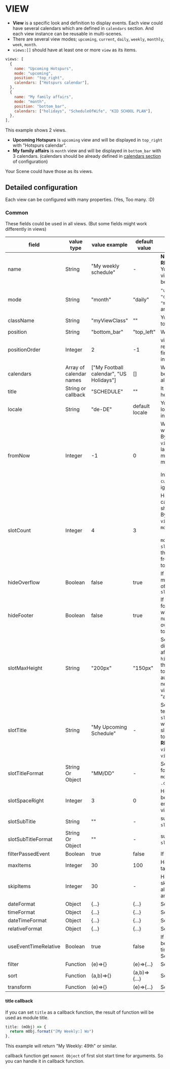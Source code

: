 # VIEW

- **View** is a specific look and definition to display events. Each view could have several calendars which are defined in `calendars` section. And each view instance can be reusable in multi-scenes.
- There are several view modes; `upcoming`, `current`, `daily`, `weekly`, `monthly`, `week`, `month`.
- `views:[]` should have at least one or more `view` as its items.

```js
views: [
  {
    name: "Upcoming Hotspurs",
    mode: "upcoming",
    position: "top_right",
    calendars: ["Hotspurs calendar"],
  },
  {
    name: "My family affairs",
    mode: "month",
    position: "bottom_bar",
    calendars: ["holidays", "ScheduleOfWife", "KID SCHOOL PLAN"],
  },
],
```

This example shows 2 views.

- **Upcoming Hotspurs** is `upcoming` view and will be displayed in `top_right` with "Hotspurs calendar".
- **My family affairs** is `month` view and will be displayed in `bottom_bar` with 3 calendars. (calendars should be already defined in [calendars section](Calendar.md) of configuration)

Your Scene could have those as its views.

## Detailed configuration

Each view can be configured with many properties. (Yes, Too many. :D)

### Common

These fields could be used in all views. (But some fields might work differently in views)

| field                | value type              | value example                           | default value  | memo                                                                                                                                                                                                                                          |
| -------------------- | ----------------------- | --------------------------------------- | -------------- | --------------------------------------------------------------------------------------------------------------------------------------------------------------------------------------------------------------------------------------------- |
| name                 | String                  | "My weekly schedule"                    | -              | **NOT REQUIRED BUT RECOMMENDED**<br/> You can specify specific view with this name. It will be used in `scene`.                                                                                                                               |
| mode                 | String                  | "month"                                 | "daily"        | `"upcoming"`, `"current"`, `"daily"`, `"weekly"`, `"monthly"`, `"week"`, `"month"` are available.                                                                                                                                             |
| className            | String                  | "myViewClass"                           | ""             | You can adjust CSS class to this view.                                                                                                                                                                                                        |
| position             | String                  | "bottom_bar"                            | "top_left"     | Where to display this view.                                                                                                                                                                                                                   |
| positionOrder        | Integer                 | 2                                       | -1             | view order in position region. `-1`: last of region, `0`: first of region, Any positive integer like `2`: `n`th in region                                                                                                                     |
| calendars            | Array of calendar names | ["My Football calendar", "US Holidays"] | []             | Which calendar events will be shown in this view. For all calendars, just set to `[]`                                                                                                                                                         |
| title                | String or callback      | "SCHEDULE"                              | ""             | It will be used as module header title.                                                                                                                                                                                                       |
| locale               | String                  | "de-DE"                                 | default locale | You can apply specific locale to only this view instead default locale.                                                                                                                                                                       |
| fromNow              | Integer                 | -1                                      | 0              | When this view calendar will be start. <br> By example; in `view:monthly`, `-1` will be last month, `0` will be this month, `1` will be next month.<br/><br/>In view of `upcoming`, `current`, this value will be ignored.                    |
| slotCount            | Integer                 | 4                                       | 3              | How many periodic calendar slot will be shown. <br> By example; in `view:monthly`, `3` will show 3 `monthly` view slot. <br><br/>`mode:daily`, `fromNow:-1`, `slotCount:3` will be show three daily calendar slots from yesterday to tomorrow |
| hideOverflow         | Boolean                 | false                                   | true           | If events in slot are too many, you can hide some of events by this. Use with `slotMaxHeight`                                                                                                                                                 |
| hideFooter           | Boolean                 | false                                   | true           | If you want to hide the footer bar (e.g. week view, where it shows week number and count of overflowing items), set this to true                                                                                                              |
| slotMaxHeight        | String                  | "200px"                                 | "150px"        | Set your slot height to display events. It is affected when you set `hideOverflow`. If you want the height of the calendar to be adjusted automatically to the height needed (e.g. in week view), set this value to "auto".                   |
| slotTitle            | String                  | "My Upcoming Schedule"                  | -              | Set slot title with static text. This is prior than `slotTitleFormat`. If you want to display dynamic slot title by date, leave this to null or empty(`""`). <br/>**RECOMMENDED** only to `view:current` and `view:upcoming`.                 |
| slotTitleFormat      | String Or Object        | "MM/DD"                                 | -              | Set slot title by date. formatter of `.format()` of `moment.js` or object of `.calendar()` of `moment.js`                                                                                                                                     |
| slotSpaceRight       | Integer                 | 3                                       | 0              | How much space should be left on the right side of entries in week or month view                                                                                                                                                              |
| slotSubTitle         | String                  | ""                                      | -              | subtitle of slot. See `slotTitle` also.                                                                                                                                                                                                       |
| slotSubTitleFormat   | String Or Object        | ""                                      | -              | subtitle format of slot. See `slotTitleFormat` also.                                                                                                                                                                                          |
| filterPassedEvent    | Boolean                 | true                                    | false          | If event is passed, filter it.                                                                                                                                                                                                                |
| maxItems             | Integer                 | 30                                      | 100            | How many items will be targeted for this view.                                                                                                                                                                                                |
| skipItems            | Integer                 | 30                                      | -              | How many items should be skipt (e.g. cause they allready displays in another column).                                                                                                                                                         |
| dateFormat           | Object                  | {...}                                   | {...}          | See [Event Time](../Event-Time.md).                                                                                                                                                                                                           |
| timeFormat           | Object                  | {...}                                   | {...}          | See [Event Time](../Event-Time.md).                                                                                                                                                                                                           |
| dateTimeFormat       | Object                  | {...}                                   | {...}          | See [Event Time](../Event-Time.md).                                                                                                                                                                                                           |
| relativeFormat       | Object                  | {...}                                   | {...}          | See [Event Time](../Event-Time.md).                                                                                                                                                                                                           |
| useEventTimeRelative | Boolean                 | true                                    | false          | If true, relativeFormat will be used instead time/date/dateTimeFormat. See [Event Time](../Event-Time.md)                                                                                                                                     |
| filter               | Function                | (e)=>{}                                 | (e)=>{...}     | See [Filtering and Sorting](../Filtering-and-Sorting.md)                                                                                                                                                                                      |
| sort                 | Function                | (a,b)=>{}                               | (a,b)=>{...}   | See [Filtering and Sorting](../Filtering-and-Sorting.md)                                                                                                                                                                                      |
| transform            | Function                | (e)=>{}                                 | (e)=>{...}     | See [Filtering and Sorting](../Filtering-and-Sorting.md)                                                                                                                                                                                      |

#### title callback

If you can set `title` as a callback function, the result of function will be used as module title.

```js
title: (mObj) => {
  return mObj.format("[My Weekly:] Wo")
},
```

This example will return "My Weekly: 49th" or similar.

callback function get `moment Object` of first slot start time for arguments. So you can handle it in callback function.
